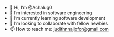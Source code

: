 - 👋 Hi, I’m @Achalug0
- 👀 I’m interested in software engineering
- 🌱 I’m currently learning software development
- 💞️ I’m looking to collaborate with fellow newbies
- 📫 How to reach me: judithnnajiofor@gmail.com

<!---
Achalug0/Achalug0 is a ✨ special ✨ repository because its `README.md` (this file) appears on your GitHub profile.
You can click the Preview link to take a look at your changes.
--->
